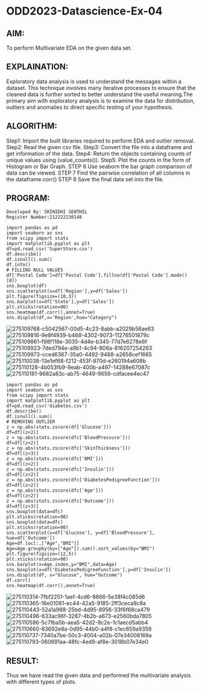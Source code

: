 # ODD2023-Datascience-Ex-04

## AIM:
To perform Multivariate EDA on the given data set.

## EXPLAINATION:
Exploratory data analysis is used to understand the messages within a dataset. This technique involves many iterative processes to ensure that the cleaned data is further sorted to better understand the useful meaning.The 
primary aim with exploratory analysis is to examine the data for distribution, outliers and anomalies to direct specific testing of your hypothesis.

## ALGORITHM:
Step1:
Import the built libraries required to perform EDA and outlier removal.
Step2:
Read the given csv file.
Step3:
Convert the file into a dataframe and get information of the data.
Step4:
Return the objects containing counts of unique values using (value_counts()).
Step5:
Plot the counts in the form of Histogram or Bar Graph.
STEP 6
Use seaborn the bar graph comparison of data can be viewed.
STEP 7
Find the pairwise correlation of all columns in the dataframe.corr()
STEP 8
Save the final data set into the file.
## PROGRAM:
```
Developed By: SRINIDHI SENTHIL
Register Number:212222230148

import pandas as pd
import seaborn as sns
from scipy import stats
import matplotlib.pyplot as plt
df=pd.read_csv('SuperStore.csv')
df.describe()
df.isnull().sum()
df.info()
# FILLING NULL VALUES
df['Postal Code']=df['Postal Code'].fillna(df['Postal Code'].mode()[0])
sns.boxplot(df)
sns.scatterplot(x=df['Region'],y=df['Sales'])
plt.figure(figsize=(10,3))
sns.barplot(x=df['State'],y=df['Sales'])
plt.xticks(rotation=90)
sns.heatmap(df.corr(),annot=True)
sns.displot(df,x='Region',hue="Category")
```
![275109768-c5042567-00d5-4c23-8abb-a2029b56ae63](https://github.com/lokeshrahulv/ODD2023-Datascience-Ex-04/assets/118423842/1ccac7c3-6409-465c-b6d0-2813a7709044)
![275109816-9e8f4939-b468-4302-9073-11276501879c](https://github.com/lokeshrahulv/ODD2023-Datascience-Ex-04/assets/118423842/060d9bb0-6a6a-42b7-aadd-88ed9c7af2e2)
![275109861-f98f118e-3035-4d4e-b345-77d7e6278e6f](https://github.com/lokeshrahulv/ODD2023-Datascience-Ex-04/assets/118423842/9aa325ce-edc0-4889-b1e5-c108372ddb00)
![275109923-7ded794e-a9b1-4c94-806a-816207254263](https://github.com/lokeshrahulv/ODD2023-Datascience-Ex-04/assets/118423842/8c859484-1f43-4e23-8c14-4f25985eba60)
![275109973-cced6367-35a0-4492-9488-a2658cef1665](https://github.com/lokeshrahulv/ODD2023-Datascience-Ex-04/assets/118423842/84faa946-dc66-4244-bdff-4a65ac782e9e)
![275110038-13e1ef68-f212-453f-870d-e260194a608b](https://github.com/lokeshrahulv/ODD2023-Datascience-Ex-04/assets/118423842/98cfa9d2-7030-4438-9419-ef420ba8f101)
![275110128-4b053fb9-9eab-400b-a497-14288e67087c](https://github.com/lokeshrahulv/ODD2023-Datascience-Ex-04/assets/118423842/92be2961-2a21-49de-9885-cbf22bf4caa2)
![275110181-9682a83c-ab75-4649-9659-cdfacee4ec47](https://github.com/lokeshrahulv/ODD2023-Datascience-Ex-04/assets/118423842/fb20aeee-b929-469d-8325-6af06181da99)

```
import pandas as pd
import seaborn as sns
from scipy import stats
import matplotlib.pyplot as plt
df=pd.read_csv('diabetes.csv')
df.describe()
df.isnull().sum()
# REMOVING OUTLIER
z = np.abs(stats.zscore(df['Glucose']))
df=df[(z<2)]
z = np.abs(stats.zscore(dfc['BloodPressure']))
df=df[(z<2)]
z = np.abs(stats.zscore(dfc['SkinThickness']))
df=df[(z<3)]
z = np.abs(stats.zscore(dfc['BMI']))
df=df[(z<2)]
z = np.abs(stats.zscore(dfc['Insulin']))
df=df[(z<2)]
z = np.abs(stats.zscore(dfc['DiabetesPedigreeFunction']))
df=df[(z<2)]
z = np.abs(stats.zscore(dfc['Age']))
df=df[(z<2)]
z = np.abs(stats.zscore(dfc['Outcome']))
df=df[(z<3)]
sns.boxplot(data=dfc)
plt.xticks(rotation=90)
sns.boxplot(data=dfc)
plt.xticks(rotation=90)
sns.scatterplot(x=df['Glucose'], y=df['BloodPressure'], hue=df['Outcome'])
Age=df.loc[:,["Age","BMI"]]
Age=Age.groupby(by=["Age"]).sum().sort_values(by="BMI")
plt.figure(figsize=(12,5))
plt.xticks(rotation=90)
sns.barplot(x=Age.index,y="BMI",data=Age)
sns.boxplot(x=df['DiabetesPedigreeFunction'],y=df['Insulin'])
sns.displot(df, x="Glucose", hue="Outcome")
df.corr()
sns.heatmap(df.corr(),annot=True)
```
![275110314-7fbf2251-1aef-4cd6-8866-5e38f4c085d6](https://github.com/lokeshrahulv/ODD2023-Datascience-Ex-04/assets/118423842/f91ae6d6-d86c-4dd6-acd4-1309343fb11b)
![275110365-16e01081-ec44-42a5-9185-2ff3ceca9c8a](https://github.com/lokeshrahulv/ODD2023-Datascience-Ex-04/assets/118423842/807abbfd-6a59-46f2-a21c-7a1d7c7ac5c4)
![275110443-52a1a988-25bd-4d95-8956-33f6f68ca479](https://github.com/lokeshrahulv/ODD2023-Datascience-Ex-04/assets/118423842/0336e08b-2021-41f6-ba13-252e46d22d8c)
![275110496-633ac96f-3287-4b2b-a673-e2560bda7805](https://github.com/lokeshrahulv/ODD2023-Datascience-Ex-04/assets/118423842/bb288133-583f-4884-91c1-88f74674bcb8)
![275110586-5c7fba5b-aea5-42d2-8c2e-1c1aecd5abb4](https://github.com/lokeshrahulv/ODD2023-Datascience-Ex-04/assets/118423842/0cb7e6fa-6579-4fde-b316-d8111ee0ba19)
![275110660-63692e8a-0d95-44b0-a4f8-c1ec659a9359](https://github.com/lokeshrahulv/ODD2023-Datascience-Ex-04/assets/118423842/7d319c18-e575-4d96-af0d-819c3547df9a)
![275110737-7340a7be-50c3-4004-a02b-07e34008169a](https://github.com/lokeshrahulv/ODD2023-Datascience-Ex-04/assets/118423842/4f463d3a-c59a-449e-8cd9-ea47615cabce)
![275110793-060691aa-48fc-4ed9-af8e-3018b07e34e0](https://github.com/lokeshrahulv/ODD2023-Datascience-Ex-04/assets/118423842/2a3acfa0-fa73-4724-8098-85f307173fa5)

## RESULT:
Thus we have read the given data and performed the multivariate analysis with different types of plots.
